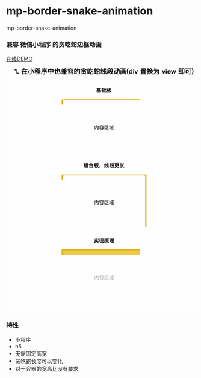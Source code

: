 # mp-border-snake-animation
mp-border-snake-animation

### 兼容 微信小程序 的贪吃蛇边框动画
[在线DEMO](http://cooperhu.com/mp-border-snake-animation/)

![img](https://github.com/huguobo/mp-border-snake-animation/blob/main/border-animation2.gif)

### 特性
- 小程序
- h5
- 无需固定高宽
- 贪吃蛇长度可以变化
- 对于容器的宽高比没有要求



